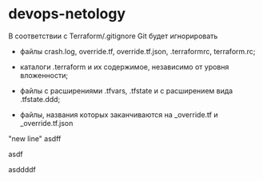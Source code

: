 # devops-netology
В соответствии с Terraform/.gitignore Git будет игнорировать 

- файлы crash.log, override.tf, override.tf.json, .terraformrc, terraform.rc;

- каталоги .terraform и их содержимое, независимо от уровня вложенности;

- файлы с расширениями .tfvars, .tfstate и с расширением вида .tfstate.ddd;

- файлы, названия которых заканчиваются на _override.tf и _override.tf.json

"new line" 
asdff


asdf

asddddf
